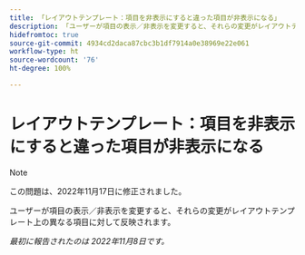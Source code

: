 ```yaml
---
title: 「レイアウトテンプレート：項目を非表示にすると違った項目が非表示になる」
description: 「ユーザーが項目の表示／非表示を変更すると、それらの変更がレイアウトテンプレート上の異なる項目に対して反映されます。」
hidefromtoc: true
source-git-commit: 4934cd2daca87cbc3b1df7914a0e38969e22e061
workflow-type: ht
source-wordcount: '76'
ht-degree: 100%

---
```



# レイアウトテンプレート：項目を非表示にすると違った項目が非表示になる

>[!NOTE]
>
>この問題は、2022年11月17日に修正されました。

ユーザーが項目の表示／非表示を変更すると、それらの変更がレイアウトテンプレート上の異なる項目に対して反映されます。

_最初に報告されたのは 2022年11月8日です。_


